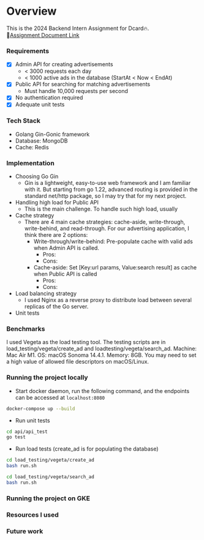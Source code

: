 # Overview 
This is the 2024 Backend Intern Assignment for Dcard🔥.\
🔗[Assignment Document Link](https://drive.google.com/file/d/1dnDiBDen7FrzOAJdKZMDJg479IC77_zT/view)

### Requirements 
- [x] Admin API for creating advertisements
  - < 3000 requests each day
  - < 1000 active ads in the database (StartAt < Now < EndAt)
- [x] Public API for searching for matching advertisements
  - Must handle 10,000 requests per second
- [x] No authentication required
- [x] Adequate unit tests
      
### Tech Stack 
- Golang Gin-Gonic framework
- Database: MongoDB
- Cache: Redis
  
### Implementation
- Choosing Go Gin
  - Gin is a lightweight, easy-to-use web framework and I am familiar with it. But starting from go 1.22,
    advanced routing is provided in the standard net/http package, so I may try that for my next project.
- Handling high load for Public API
  - This is the main challenge. To handle such high load, usually 
- Cache strategy
  - There are 4 main cache strategies: cache-aside, write-through, write-behind, and read-through. For our
    advertising application, I think there are 2 options:
    - Write-through/write-behind: Pre-populate cache with valid ads when Admin API is called.
      - Pros: 
      - Cons: 
    - Cache-aside: Set [Key:url params, Value:search result] as cache when Public API is called
      - Pros:
      - Cons: 
- Load balancing strategy
  - I used Nginx as a reverse proxy to distribute load between several replicas of the Go server.
- Unit tests

### Benchmarks
I used Vegeta as the load testing tool. The testing scripts are in load_testing/vegeta/create_ad and loadtesting/vegeta/search_ad.
Machine: Mac Air M1. OS: macOS Sonoma 14.4.1. Memory: 8GB. You may need to set a high value of allowed file descriptors on macOS/Linux.

### Running the project locally
- Start docker daemon, run the following command, and the endpoints can be accessed at `localhost:8080`
```bash
docker-compose up --build
```
- Run unit tests
```bash
cd api/api_test
go test
```
- Run load tests (create_ad is for populating the database)
```bash
cd load_testing/vegeta/create_ad
bash run.sh
```
```bash
cd load_testing/vegeta/search_ad
bash run.sh
```

### Running the project on GKE

### Resources I used

### Future work
